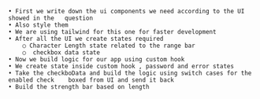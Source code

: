     • First we write down the ui components we need according to the UI showed in the   question
    • Also style them
    • We are using tailwind for this one for faster development
    • After all the UI we create states required
        ○ Character Length state related to the range bar
        ○  checkbox data state
    • Now we build logic for our app using custom hook
    • We create state inside custom hook , password and error states
    • Take the checkboData and build the logic using switch cases for the enabled check    boxed from UI and send it back
    • Build the strength bar based on length
